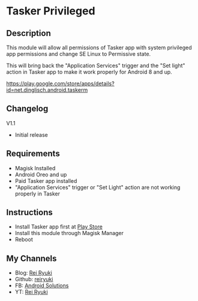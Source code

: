 # **Tasker Privileged**

## Description
This module will allow all permissions of Tasker app with system privileged app permissions and change SE Linux to Permissive state.

This will bring back the "Application Services" trigger and the "Set light" action in Tasker app to make it work properly for Android 8 and up.

https://play.google.com/store/apps/details?id=net.dinglisch.android.taskerm

## Changelog
V1.1
- Initial release

## Requirements
- Magisk Installed
- Android Oreo and up
- Paid Tasker app installed
- "Application Services" trigger or "Set Light" action are not working properly in Tasker

## Instructions
- Install Tasker app first at [Play Store](https://play.google.com/store/apps/details?id=net.dinglisch.android.taskerm)
- Install this module through Magisk Manager
- Reboot

## My Channels
- Blog: [Rei Ryuki](https://reiryuki.blogspot.com)
- Github: [reiryuki](https://github.com/reiryuki/MIUI-Libraries-Magisk-Module)
- FB: [Android Solutions](https://m.facebook.com/rikiirawan99/?ref=bookmarks)
- YT: [Rei Ryuki](https://www.youtube.com/channel/UCAZBR3IAu-MSLwGXkZPYxag)
